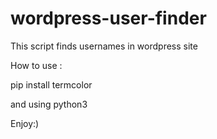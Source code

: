 # wordpress-user-finder

This script finds usernames in wordpress site

How to use :

pip install termcolor

and using python3

Enjoy:)
